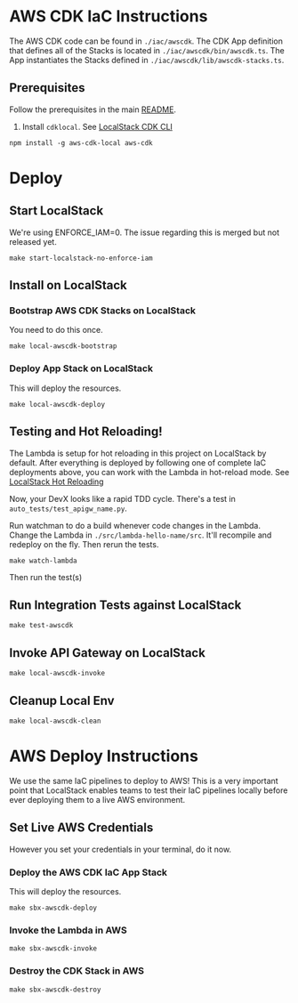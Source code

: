 # AWS CDK IaC Instructions

The AWS CDK code can be found in `./iac/awscdk`. The CDK App definition
that defines all of the Stacks is located in `./iac/awscdk/bin/awscdk.ts`.
The App instantiates the Stacks defined in `./iac/awscdk/lib/awscdk-stacks.ts`.

## Prerequisites

Follow the prerequisites in the main [README](../README.md).

1. Install `cdklocal`. See [LocalStack CDK CLI](https://docs.localstack.cloud/user-guide/integrations/aws-cdk/)

```shell
npm install -g aws-cdk-local aws-cdk
```

# Deploy

## Start LocalStack

We're using ENFORCE_IAM=0. The issue regarding this is merged but not released yet.

```shell
make start-localstack-no-enforce-iam
```

## Install on LocalStack

### Bootstrap AWS CDK Stacks on LocalStack

You need to do this once.

```shell
make local-awscdk-bootstrap
```

### Deploy App Stack on LocalStack

This will deploy the resources.

```shell
make local-awscdk-deploy
```

## Testing and Hot Reloading!

The Lambda is setup for hot reloading in this project on LocalStack by default. After everything is deployed by
following one of complete
IaC deployments above, you can work with the Lambda in hot-reload mode.
See [LocalStack Hot Reloading](https://docs.localstack.cloud/user-guide/tools/lambda-tools/hot-reloading)

Now, your DevX looks like a rapid TDD cycle. There's a test in `auto_tests/test_apigw_name.py`.

Run watchman to do a build whenever code changes in the Lambda.
Change the Lambda in `./src/lambda-hello-name/src`. It'll recompile and redeploy on the fly. Then rerun the tests.

```shell
make watch-lambda
```

Then run the test(s)

## Run Integration Tests against LocalStack

```shell
make test-awscdk
```

## Invoke API Gateway on LocalStack

```shell
make local-awscdk-invoke
```

## Cleanup Local Env

```shell
make local-awscdk-clean
```

# AWS Deploy Instructions

We use the same IaC pipelines to deploy to AWS! This is a very important point that LocalStack enables teams
to test their IaC pipelines locally before ever deploying them to a live AWS environment.

## Set Live AWS Credentials

However you set your credentials in your terminal, do it now.

### Deploy the AWS CDK IaC App Stack

This will deploy the resources.

```shell
make sbx-awscdk-deploy
```

### Invoke the Lambda in AWS

```shell
make sbx-awscdk-invoke
```

### Destroy the CDK Stack in AWS

```shell
make sbx-awscdk-destroy
```
